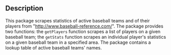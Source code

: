 ## Description 

This package scrapes statistics of active baseball teams and of their players from "http://www.baseball-reference.com/". The package provides two functions: the `getPlayers` function scrapes a list of players on a given baseball team; the `getStats` function scrapes an individual player's statistics on a given baseball team in a specified area. The package contains a lookup table of active baseball teams' names.

